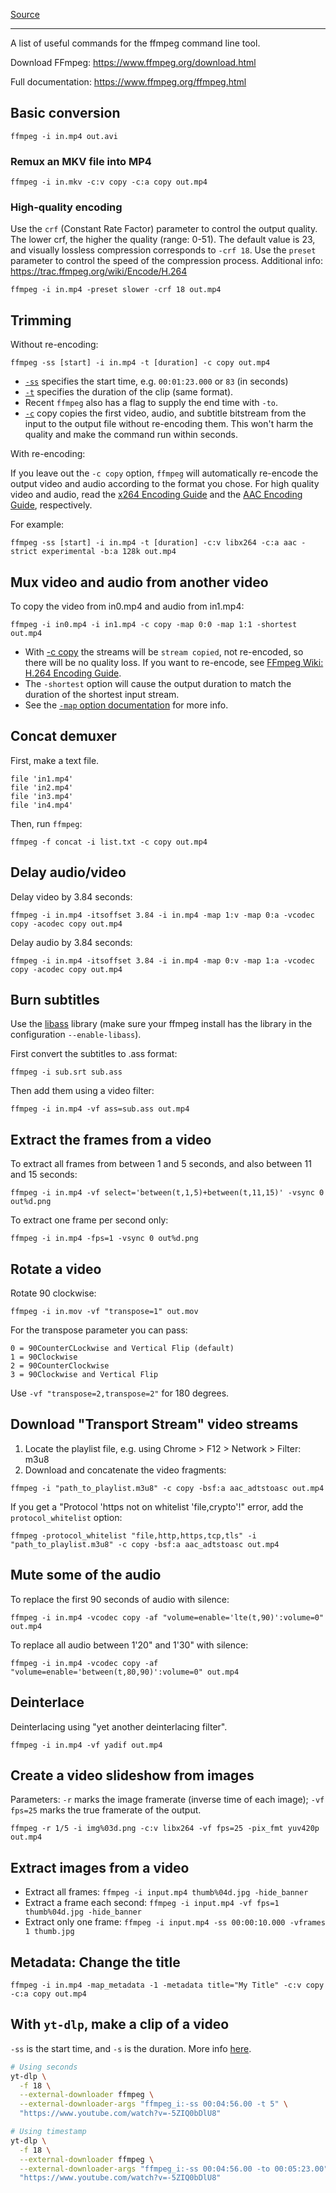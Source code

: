 [Source](https://gist.github.com/steven2358/ba153c642fe2bb1e47485962df07c730)

---

A list of useful commands for the ffmpeg command line tool.

Download FFmpeg: https://www.ffmpeg.org/download.html

Full documentation: https://www.ffmpeg.org/ffmpeg.html

## Basic conversion

````
ffmpeg -i in.mp4 out.avi
````

### Remux an MKV file into MP4

````
ffmpeg -i in.mkv -c:v copy -c:a copy out.mp4
````

### High-quality encoding

Use the `crf` (Constant Rate Factor) parameter to control the output quality. The lower crf, the higher the quality (range: 0-51). The default value is 23, and visually lossless compression corresponds to `-crf 18`. Use the `preset` parameter to control the speed of the compression process. Additional info: https://trac.ffmpeg.org/wiki/Encode/H.264

````
ffmpeg -i in.mp4 -preset slower -crf 18 out.mp4
````

## Trimming

Without re-encoding:
````
ffmpeg -ss [start] -i in.mp4 -t [duration] -c copy out.mp4
````
- [`-ss`](http://ffmpeg.org/ffmpeg-all.html#Main-options) specifies the start time, e.g. `00:01:23.000` or `83` (in seconds)
- [`-t`](http://ffmpeg.org/ffmpeg-all.html#Main-options) specifies the duration of the clip (same format).
- Recent `ffmpeg` also has a flag to supply the end time with `-to`.
- [`-c`](http://ffmpeg.org/ffmpeg-all.html#Main-options) copy copies the first video, audio, and subtitle bitstream from the input to the output file without re-encoding them. This won't harm the quality and make the command run within seconds.

With re-encoding:

If you leave out the `-c copy` option, `ffmpeg` will automatically re-encode the output video and audio according to the format you chose. For high quality video and audio, read the [x264 Encoding Guide](https://ffmpeg.org/trac/ffmpeg/wiki/x264EncodingGuide) and the [AAC Encoding Guide](http://ffmpeg.org/trac/ffmpeg/wiki/AACEncodingGuide), respectively.

For example:
````
ffmpeg -ss [start] -i in.mp4 -t [duration] -c:v libx264 -c:a aac -strict experimental -b:a 128k out.mp4
````

## Mux video and audio from another video

To copy the video from in0.mp4 and audio from in1.mp4:
````
ffmpeg -i in0.mp4 -i in1.mp4 -c copy -map 0:0 -map 1:1 -shortest out.mp4
````
- With [-c copy](http://ffmpeg.org/ffmpeg.html#Stream-copy) the streams will be `stream copied`, not re-encoded, so there will be no quality loss. If you want to re-encode, see [FFmpeg Wiki: H.264 Encoding Guide](https://trac.ffmpeg.org/wiki/Encode/H.264).
- The `-shortest` option will cause the output duration to match the duration of the shortest input stream.
- See the [`-map` option documentation](http://ffmpeg.org/ffmpeg.html#Advanced-options) for more info.


## Concat demuxer

First, make a text file.
````
file 'in1.mp4'
file 'in2.mp4'
file 'in3.mp4'
file 'in4.mp4'
````
Then, run `ffmpeg`:
````
ffmpeg -f concat -i list.txt -c copy out.mp4
````

## Delay audio/video

Delay video by 3.84 seconds:
````
ffmpeg -i in.mp4 -itsoffset 3.84 -i in.mp4 -map 1:v -map 0:a -vcodec copy -acodec copy out.mp4
````
Delay audio by 3.84 seconds:
````
ffmpeg -i in.mp4 -itsoffset 3.84 -i in.mp4 -map 0:v -map 1:a -vcodec copy -acodec copy out.mp4
````

## Burn subtitles

Use the [libass](http://ffmpeg.org/ffmpeg.html#ass) library (make sure your ffmpeg install has the library in the configuration `--enable-libass`).

First convert the subtitles to .ass format:
````
ffmpeg -i sub.srt sub.ass
````
Then add them using a video filter:

````
ffmpeg -i in.mp4 -vf ass=sub.ass out.mp4
````

## Extract the frames from a video

To extract all frames from between 1 and 5 seconds, and also between 11 and 15 seconds:

````
ffmpeg -i in.mp4 -vf select='between(t,1,5)+between(t,11,15)' -vsync 0 out%d.png
````

To extract one frame per second only:

````
ffmpeg -i in.mp4 -fps=1 -vsync 0 out%d.png
````

## Rotate a video

Rotate 90 clockwise:

````
ffmpeg -i in.mov -vf "transpose=1" out.mov
````

For the transpose parameter you can pass:

````
0 = 90CounterCLockwise and Vertical Flip (default)
1 = 90Clockwise
2 = 90CounterClockwise
3 = 90Clockwise and Vertical Flip
````

Use `-vf "transpose=2,transpose=2"` for 180 degrees.

## Download "Transport Stream" video streams

1. Locate the playlist file, e.g. using Chrome > F12 > Network > Filter: m3u8
2. Download and concatenate the video fragments:

````
ffmpeg -i "path_to_playlist.m3u8" -c copy -bsf:a aac_adtstoasc out.mp4
````

If you get a "Protocol 'https not on whitelist 'file,crypto'!" error, add the `protocol_whitelist` option:

````
ffmpeg -protocol_whitelist "file,http,https,tcp,tls" -i "path_to_playlist.m3u8" -c copy -bsf:a aac_adtstoasc out.mp4
````

## Mute some of the audio

To replace the first 90 seconds of audio with silence:

````
ffmpeg -i in.mp4 -vcodec copy -af "volume=enable='lte(t,90)':volume=0" out.mp4
````

To replace all audio between 1'20" and 1'30" with silence:

````
ffmpeg -i in.mp4 -vcodec copy -af "volume=enable='between(t,80,90)':volume=0" out.mp4
````

## Deinterlace

Deinterlacing using "yet another deinterlacing filter".

````
ffmpeg -i in.mp4 -vf yadif out.mp4
````

## Create a video slideshow from images

Parameters: `-r` marks the image framerate (inverse time of each image); `-vf fps=25` marks the true framerate of the output.

````
ffmpeg -r 1/5 -i img%03d.png -c:v libx264 -vf fps=25 -pix_fmt yuv420p out.mp4
````

## Extract images from a video

- Extract all frames: `ffmpeg -i input.mp4 thumb%04d.jpg -hide_banner`
- Extract a frame each second: `ffmpeg -i input.mp4 -vf fps=1 thumb%04d.jpg -hide_banner`
- Extract only one frame: `ffmpeg -i input.mp4 -ss 00:00:10.000 -vframes 1 thumb.jpg`

## Metadata: Change the title

````
ffmpeg -i in.mp4 -map_metadata -1 -metadata title="My Title" -c:v copy -c:a copy out.mp4
````

## With `yt-dlp`, make a clip of a video

`-ss` is the start time, and `-s` is the duration. More info [here](https://old.reddit.com/r/youtubedl/wiki/howdoidownloadpartsofavideo).

```bash
# Using seconds
yt-dlp \
  -f 18 \
  --external-downloader ffmpeg \
  --external-downloader-args "ffmpeg_i:-ss 00:04:56.00 -t 5" \
  "https://www.youtube.com/watch?v=-5ZIQ0bDlU8"

# Using timestamp
yt-dlp \
  -f 18 \
  --external-downloader ffmpeg \
  --external-downloader-args "ffmpeg_i:-ss 00:04:56.00 -to 00:05:23.00" \
  "https://www.youtube.com/watch?v=-5ZIQ0bDlU8"
```
